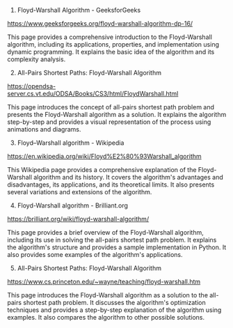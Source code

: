 

1. Floyd-Warshall Algorithm - GeeksforGeeks

https://www.geeksforgeeks.org/floyd-warshall-algorithm-dp-16/

This page provides a comprehensive introduction to the Floyd-Warshall algorithm, including its applications, properties, and implementation using dynamic programming. It explains the basic idea of the algorithm and its complexity analysis.

2. All-Pairs Shortest Paths: Floyd-Warshall Algorithm

https://opendsa-server.cs.vt.edu/ODSA/Books/CS3/html/FloydWarshall.html

This page introduces the concept of all-pairs shortest path problem and presents the Floyd-Warshall algorithm as a solution. It explains the algorithm step-by-step and provides a visual representation of the process using animations and diagrams.

3. Floyd–Warshall algorithm - Wikipedia

https://en.wikipedia.org/wiki/Floyd%E2%80%93Warshall_algorithm

This Wikipedia page provides a comprehensive explanation of the Floyd-Warshall algorithm and its history. It covers the algorithm's advantages and disadvantages, its applications, and its theoretical limits. It also presents several variations and extensions of the algorithm.

4. Floyd-Warshall algorithm - Brilliant.org

https://brilliant.org/wiki/floyd-warshall-algorithm/

This page provides a brief overview of the Floyd-Warshall algorithm, including its use in solving the all-pairs shortest path problem. It explains the algorithm's structure and provides a sample implementation in Python. It also provides some examples of the algorithm's applications.

5. All-Pairs Shortest Paths: Floyd-Warshall Algorithm

https://www.cs.princeton.edu/~wayne/teaching/floyd-warshall.htm

This page introduces the Floyd-Warshall algorithm as a solution to the all-pairs shortest path problem. It discusses the algorithm's optimization techniques and provides a step-by-step explanation of the algorithm using examples. It also compares the algorithm to other possible solutions.
